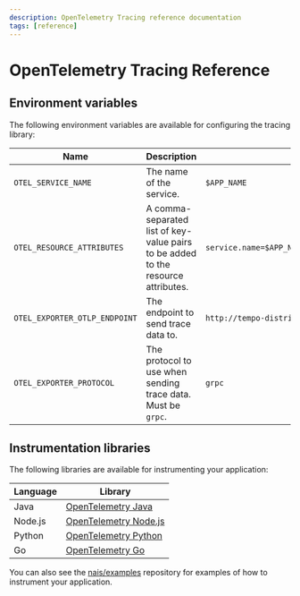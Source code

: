 ```yaml
---
description: OpenTelemetry Tracing reference documentation
tags: [reference]
---
```

# OpenTelemetry Tracing Reference

## Environment variables

The following environment variables are available for configuring the tracing library:

| Name                          | Description                                                                       | Default value                                             |
| ----------------------------- | --------------------------------------------------------------------------------- | --------------------------------------------------------- |
| `OTEL_SERVICE_NAME`           | The name of the service.                                                          | `$APP_NAME`                                               |
| `OTEL_RESOURCE_ATTRIBUTES`    | A comma-separated list of key-value pairs to be added to the resource attributes. | `service.name=$APP_NAME,service.namespace=$APP_NAMESPACE` |
| `OTEL_EXPORTER_OTLP_ENDPOINT` | The endpoint to send trace data to.                                               | `http://tempo-distributor.nais-system:4317`               |
| `OTEL_EXPORTER_PROTOCOL`      | The protocol to use when sending trace data. Must be `grpc`.                      | `grpc`                                                    |

## Instrumentation libraries

The following libraries are available for instrumenting your application:

| Language | Library                                                                                           |
| -------- | ------------------------------------------------------------------------------------------------- |
| Java     | [OpenTelemetry Java](https://opentelemetry.io/docs/instrumentation/java/getting-started/)         |
| Node.js  | [OpenTelemetry Node.js](https://opentelemetry.io/docs/instrumentation/js/getting-started/nodejs/) |
| Python   | [OpenTelemetry Python](https://opentelemetry.io/docs/python/getting-started/)                     |
| Go       | [OpenTelemetry Go](https://opentelemetry.io/docs/go/getting-started/)                             |

You can also see the [nais/examples](https://github.com/nais/examples) repository for examples of how to instrument your application.
